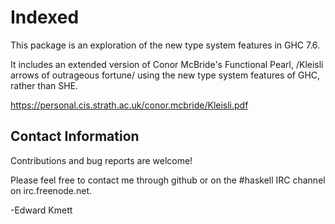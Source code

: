 Indexed
=======

This package is an exploration of the new type system features in GHC 7.6.

It includes an extended version of Conor McBride's Functional Pearl, /Kleisli arrows of outrageous fortune/
using the new type system features of GHC, rather than SHE.

<https://personal.cis.strath.ac.uk/conor.mcbride/Kleisli.pdf>

Contact Information
-------------------

Contributions and bug reports are welcome!

Please feel free to contact me through github or on the #haskell IRC channel on irc.freenode.net.

-Edward Kmett
